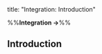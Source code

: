 <frontmatter>
title: "Integration: Introduction"
</frontmatter>

<link rel="stylesheet" href="{{baseUrl}}/css/textbook.css">

<div class="website-content" id="all">

%%**Integration →**%%

## Introduction

<div id="main">

<include src="what/embed.md" boilerplate  />

</div>

</div>
